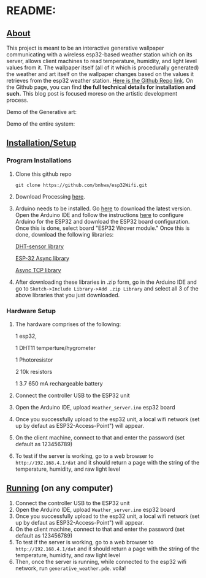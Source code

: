 # README:



## <u>About</u>

This project is meant to be an interactive generative wallpaper communicating with a wireless esp32-based weather station which on its server, allows client machines to read temperature, humidity, and light level values from it. The wallpaper itself (all of it which is procedurally generated) the weather and art itself on the wallpaper changes based on the values it retrieves from the esp32 weather station. [Here is the Github Repo link](https://github.com/bnhwa/esp32Wifi). On the Github page, you can find **the full technical details for installation and such.** This blog post is focused moreso on the artistic development process.

Demo of the Generative art:

Demo of the entire system: 



## <u>Installation/Setup</u>

### Program Installations

1. Clone this github repo

   ```
   git clone https://github.com/bnhwa/esp32Wifi.git
   ```

   

2. Download Processing [here](https://processing.org/download/).

3. Arduino needs to be installed. Go [here](https://www.arduino.cc/en/software) to download the latest version. Open the Arduino IDE and follow the instructions [here](https://randomnerdtutorials.com/getting-started-with-esp32/) to configure Arduino for the ESP32 and download the ESP32 board configuration. Once this is done, select board "ESP32 Wrover module." Once this is done, download the following libraries:

   [DHT-sensor library](https://github.com/adafruit/DHT-sensor-library/archive/master.zip)

   [ESP-32 Async library](https://github.com/me-no-dev/ESPAsyncWebServer/archive/master.zip)

   [Async TCP library](https://github.com/me-no-dev/AsyncTCP/archive/master.zip)

4. After downloading these libraries in .zip form, go in the Arduino IDE and go to `Sketch->Include Library->Add .zip Library`  and select all 3 of the above libraries that you just downloaded.


### Hardware Setup 

1. The hardware comprises of the following:

   1 esp32,

   1 DHT11 temperture/hygrometer

   1 Photoresistor

   2 10k resistors

   1 3.7 650 mA rechargeable battery

2. Connect the controller USB to the ESP32 unit

3. Open the Arduino IDE, upload `Weather_server.ino` esp32 board

4. Once you successfully upload to the esp32 unit, a local wifi network (set up by defaut as ESP32-Access-Point") will appear. 

5. On the client machine, connect to that and enter the password (set default as 123456789) 

6. To test if the server is working, go to a web browser to `http://192.168.4.1/dat` and it should return a page with the string of the temperature, humidity, and raw light level

   

## <u>Running</u> (on any computer)

1. Connect the controller USB to the ESP32 unit
2. Open the Arduino IDE, upload `Weather_server.ino` esp32 board
3. Once you successfully upload to the esp32 unit, a local wifi network (set up by defaut as ESP32-Access-Point") will appear. 
4.  On the client machine, connect to that and enter the password (set default as 123456789) 
5. To test if the server is working, go to a web browser to `http://192.168.4.1/dat` and it should return a page with the string of the temperature, humidity, and raw light level
6. Then, once the server is running, while connected to the esp32 wifi network, run `generative_weather.pde`. voila!

